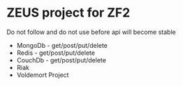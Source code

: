 ZEUS project for ZF2
===========

Do not follow and do not use before api will become stable

* MongoDb - get/post/put/delete
* Redis - get/post/put/delete
* CouchDb - get/post/put/delete
* Riak
* Voldemort Project

